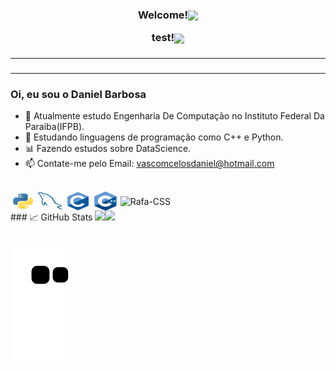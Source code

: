 <h3>
<p align="center">Welcome!<img align="center" src="https://pa1.narvii.com/6617/143a90ed417324ed052b981c2b7ee4878c8e1506_hq.gif" height="75px"/></p>
<p align="center">test!<img align="center" src="[https://pa1.narvii.com/6617/143a90ed417324ed052b981c2b7ee4878c8e1506_hq.gif](https://www.google.com/url?sa=i&url=https%3A%2F%2Fwww.deviantart.com%2Fkawaibear7%2Fart%2FLuffy-and-Zoro-Gif-812028793&psig=AOvVaw3aTB7-XDbDX8QoncISXoPs&ust=1668055959844000&source=images&cd=vfe&ved=0CA0QjRxqFwoTCLCA4O2moPsCFQAAAAAdAAAAABAW)" height="75px"/></p>
<h3/><hr/>
<h3/><hr/>

### Oi, eu sou o Daniel Barbosa

- 🔭 Atualmente estudo Engenharia De Computação no Instituto Federal Da Paraiba(IFPB).
- 🌱 Estudando linguagens de programação como C++ e Python.
- 📊 Fazendo estudos sobre DataScience.
- 📫 Contate-me pelo Email: vascomcelosdaniel@hotmail.com
<div style="display: inline_block"><br>
  
  <img align="center" alt="Python" height="30" width="40" src="https://raw.githubusercontent.com/devicons/devicon/master/icons/python/python-original.svg">
  <img align="center" alt="mysql" height="30" width="40" src="https://raw.githubusercontent.com/devicons/devicon/master/icons/mysql/mysql-original.svg">
  <img align="center" alt="C" height="30" width="40" src="https://raw.githubusercontent.com/devicons/devicon/master/icons/c/c-original.svg">
  <img align="center" alt="C++" height="30" width="40" src="https://raw.githubusercontent.com/devicons/devicon/master/icons/cplusplus/cplusplus-original.svg">
  <img align="center" alt="Rafa-CSS" height="30" width="40" src="https://cdn.jsdelivr.net/gh/devicons/devicon/icons/jupyter/jupyter-original-wordmark.svg" />
</div>
### &#x1f4c8; GitHub Stats
<img height="170em" src="https://github-readme-stats.vercel.app/api?username=Dcorder123&show_icons=true&theme=merko&include_all_commits=true&count_private=true"/><img height="170em" src="https://github-readme-stats.vercel.app/api/top-langs/?username=Dcorder123&layout=compact&langs_count=7&theme=merko"/>
  
 ##
  
![Snake animation](https://github.com/Dcorder123/Dcorder123/blob/output/github-contribution-grid-snake.svg)
